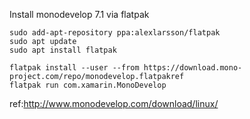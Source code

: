 Install monodevelop 7.1 via flatpak
```
sudo add-apt-repository ppa:alexlarsson/flatpak
sudo apt update
sudo apt install flatpak

flatpak install --user --from https://download.mono-project.com/repo/monodevelop.flatpakref
flatpak run com.xamarin.MonoDevelop
```
ref:http://www.monodevelop.com/download/linux/

